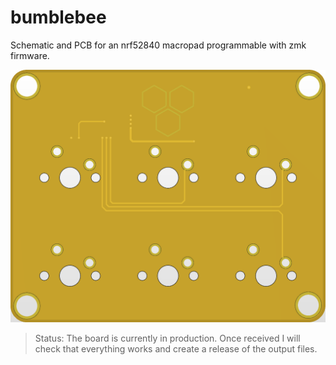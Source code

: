 # bumblebee

Schematic and PCB for an nrf52840 macropad programmable with zmk firmware.

![](https://github.com/akarez/bumblebee/blob/main/outputs/capture.png)

>Status: The board is currently in production. Once received I will check that everything works and create a release of the output files.
